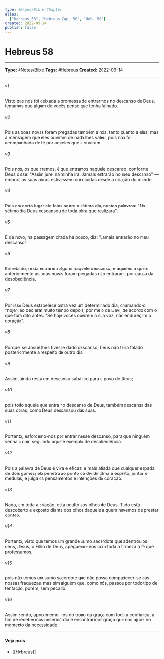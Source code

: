 ```yaml
---
type: #Pages/Bible-Chapter
alias:
  ["Hebreus 58", "Hebreus Cap. 58", "Heb. 58"]
created: 2022-09-14
publish: false
---
```


# Hebreus 58

---

**Type:** #Notes/Bible
**Tags:** #Hebreus
**Created:** 2022-09-14

---

###### v1
Visto que nos foi deixada a promessa de entrarmos no descanso de Deus, temamos que algum de vocês pense que tenha falhado.
###### v2
Pois as boas novas foram pregadas também a nós, tanto quanto a eles; mas a mensagem que eles ouviram de nada lhes valeu, pois não foi acompanhada de fé por aqueles que a ouviram.
###### v3
Pois nós, os que cremos, é que entramos naquele descanso, conforme Deus disse: "Assim jurei na minha ira: Jamais entrarão no meu descanso" — embora as suas obras estivessem concluídas desde a criação do mundo.
###### v4
Pois em certo lugar ele falou sobre o sétimo dia, nestas palavras: "No sétimo dia Deus descansou de toda obra que realizara".
###### v5
E de novo, na passagem citada há pouco, diz: "Jamais entrarão no meu descanso".
###### v6
Entretanto, resta entrarem alguns naquele descanso, e aqueles a quem anteriormente as boas novas foram pregadas não entraram, por causa da desobediência.
###### v7
Por isso Deus estabelece outra vez um determinado dia, chamando-o "hoje", ao declarar muito tempo depois, por meio de Davi, de acordo com o que fora dito antes: "Se hoje vocês ouvirem a sua voz, não endureçam o coração".
###### v8
Porque, se Josué lhes tivesse dado descanso, Deus não teria falado posteriormente a respeito de outro dia.
###### v9
Assim, ainda resta um descanso sabático para o povo de Deus;
###### v10
pois todo aquele que entra no descanso de Deus, também descansa das suas obras, como Deus descansou das suas.
###### v11
Portanto, esforcemo-nos por entrar nesse descanso, para que ninguém venha a cair, seguindo aquele exemplo de desobediência.
###### v12
Pois a palavra de Deus é viva e eficaz, e mais afiada que qualquer espada de dois gumes; ela penetra ao ponto de dividir alma e espírito, juntas e medulas, e julga os pensamentos e intenções do coração.
###### v13
Nada, em toda a criação, está oculto aos olhos de Deus. Tudo está descoberto e exposto diante dos olhos daquele a quem havemos de prestar contas.
###### v14
Portanto, visto que temos um grande sumo sacerdote que adentrou os céus, Jesus, o Filho de Deus, apeguemo-nos com toda a firmeza à fé que professamos,
###### v15
pois não temos um sumo sacerdote que não possa compadecer-se das nossas fraquezas, mas sim alguém que, como nós, passou por todo tipo de tentação, porém, sem pecado.
###### v16
Assim sendo, aproximemo-nos do trono da graça com toda a confiança, a fim de recebermos misericórdia e encontrarmos graça que nos ajude no momento da necessidade.


---

#### Veja mais

- [[Hebreus]]
